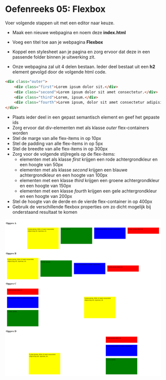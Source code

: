 # Oefenreeks 05: Flexbox

Voer volgende stappen uit met een editor naar keuze.

* Maak een nieuwe webpagina en noem deze **index.html**
* Voeg een titel toe aan je webpagina **Flexbox**
* Koppel een stylesheet aan je pagina en zorg ervoor dat deze in een passende folder binnen je uitwerking zit.

* Onze webpagina zal uit 4 delen bestaan. Ieder deel bestaat uit een **h2** element gevolgd door de volgende html code.

```html
<div class="outer">
    <div class="first">Lorem ipsum dolor sit.</div>
    <div class="second">Lorem ipsum dolor sit amet consectetur.</div>
    <div class="third">Lorem, ipsum.</div>
    <div class="fourth">Lorem ipsum, dolor sit amet consectetur adipisicing elit. Aperiam, ab.</div>
</div>
```
* Plaats ieder deel in een gepast semantisch element en geef het gepaste ids
* Zorg ervoor dat div-elementen met als klasse *outer* flex-containers worden
* Stel de marge van alle flex-items in op 10px
* Stel de padding van alle flex-items in op 5px
* Stel de breedte van alle flex-items in op 300px
* Zorg voor de volgende stijlregels op de flex-items:
    * elementen met als klasse *first* krijgen een rode achtergrondkleur en een hoogte van 50px
    * elementen met als klasse *second* krijgen een blauwe achtergrondkleur en een hoogte van 100px
    * elementen met een klasse *third* krijgen een groene achtergrondkleur en een hoogte van 150px
    * elementen met een klasse *fourth* krijgen een gele achtergrondkleur en een hoogte van 200px
* Stel de hoogte van de derde en de vierde flex-container in op 400px
* Gebruik de verschillende flexbox properties om zo dicht mogelijk bij onderstaand resultaat te komen

![alt](images/uitwerking.png)